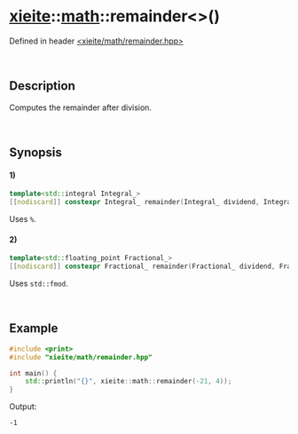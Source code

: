 # [xieite](../../xieite.md)\:\:[math](../../math.md)\:\:remainder\<\>\(\)
Defined in header [<xieite/math/remainder.hpp>](../../../include/xieite/math/remainder.hpp)

&nbsp;

## Description
Computes the remainder after division.

&nbsp;

## Synopsis
#### 1)
```cpp
template<std::integral Integral_>
[[nodiscard]] constexpr Integral_ remainder(Integral_ dividend, Integral_ divisor) noexcept;
```
Uses `%`.
#### 2)
```cpp
template<std::floating_point Fractional_>
[[nodiscard]] constexpr Fractional_ remainder(Fractional_ dividend, Fractional_ divisor) noexcept;
```
Uses `std::fmod`.

&nbsp;

## Example
```cpp
#include <print>
#include "xieite/math/remainder.hpp"

int main() {
    std::println("{}", xieite::math::remainder(-21, 4));
}
```
Output:
```
-1
```
